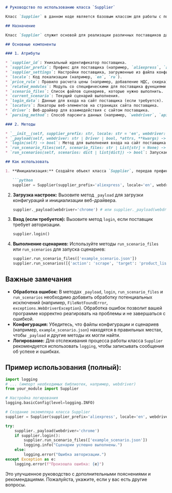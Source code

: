 ```markdown
# Руководство по использованию класса `Supplier`

Класс `Supplier` в данном коде является базовым классом для работы с поставщиками данных. Он предоставляет общие методы и атрибуты, которые могут быть использованы и переопределены для различных поставщиков (например, Amazon, AliExpress, Walmart).

## Назначение

Класс `Supplier` служит основой для реализации различных поставщиков данных, обеспечивая единый интерфейс для взаимодействия с ними. Он абстрагирует общие задачи, такие как авторизация, загрузка настроек и выполнение сценариев, позволяя сосредоточиться на специфике каждого поставщика.

## Основные компоненты

### 1. Атрибуты

* `supplier_id`: Уникальный идентификатор поставщика.
* `supplier_prefix`: Префикс для поставщика (например, `aliexpress`, `amazon`).
* `supplier_settings`: Настройки поставщика, загруженные из файла конфигурации.
* `locale`: Код локализации (например, `en`, `ru`).
* `price_rule`: Правило расчета цены (например, добавление НДС, скидка).
* `related_modules`: Модуль со специфическими для поставщика функциями.
* `scenario_files`: Список файлов сценариев, которые нужно выполнить.
* `current_scenario`: Текущий сценарий выполнения.
* `login_data`: Данные для входа на сайт поставщика (если требуется).
* `locators`: Локаторы веб-элементов на страницах сайта поставщика.
* `driver`: Веб-драйвер для взаимодействия с сайтом поставщика.
* `parsing_method`: Способ парсинга данных (например, `webdriver`, `api`, `xls`, `csv`).

### 2. Методы

* `__init__(self, supplier_prefix: str, locale: str = 'en', webdriver: str | Driver | bool = 'default', *attrs, **kwargs)`: Конструктор класса, инициализирующий атрибуты на основе префикса поставщика и других параметров.  Обратите внимание на аргумент `webdriver`, который может быть строкой (имя драйвера) или объектом класса `webdriver`.
* `_payload(self, webdriver: str | Driver | bool, *attrs, **kwargs) -> bool`: Загружает настройки поставщика, конфигурационные файлы и инициализирует веб-драйвер.  Возвращает `True` при успешной инициализации, `False` - при ошибке.
* `login(self) -> bool`: Метод для выполнения входа на сайт поставщика (если требуется). Возвращает `True` при успешном входе, `False` - при ошибке.
* `run_scenario_files(self, scenario_files: str | List[str] = None) -> bool`: Запускает выполнение сценариев, определённых в переданных файлах.
* `run_scenarios(self, scenarios: dict | list[dict]) -> bool`: Запускает один или несколько сценариев, указанных в словаре/списке словарей.

## Как использовать

1. **Инициализация:** Создайте объект класса `Supplier`, передав префикс поставщика, локаль и, желательно, имя веб-драйвера:

   ```python
   supplier = Supplier(supplier_prefix='aliexpress', locale='en', webdriver='chrome')
   ```

2. **Загрузка настроек:** Вызовите метод `_payload` для загрузки конфигураций и инициализации веб-драйвера.

   ```python
   supplier._payload(webdriver='chrome') # или supplier._payload(webdriver=webdriver_object)
   ```

3. **Вход (если требуется):** Вызовите метод `login`, если поставщик требует авторизации.

   ```python
   supplier.login()
   ```

4. **Выполнение сценариев:** Используйте методы `run_scenario_files` или `run_scenarios` для запуска сценариев:

   ```python
   supplier.run_scenario_files(['example_scenario.json'])
   supplier.run_scenarios([{'action': 'scrape', 'target': 'product_list'}])
   ```

## Важные замечания

*  **Обработка ошибок:**  В методах `_payload`, `login`, `run_scenario_files` и `run_scenarios` необходимо добавить обработку потенциальных исключений (например, `FileNotFoundError`, `exceptions.WebDriverException`).  Обработка ошибок позволит вашей программе корректно реагировать на проблемы и не завершаться с ошибкой.
* **Конфигурация:**  Убедитесь, что файлы конфигурации и сценариев (например, `example_scenario.json`) находятся в правильных местах, чтобы `_payload` и другие методы их могли найти.
* **Логирование:**  Для отслеживания процесса работы класса `Supplier` рекомендуется использовать `logging`, чтобы записывать сообщения об успехе и ошибках.

## Пример использования (полный):

```python
import logging
# ... (импорт необходимых библиотек, например, webdriver)
from your_module import Supplier

# Настройка логирования
logging.basicConfig(level=logging.INFO)

# Создание экземпляра класса Supplier
supplier = Supplier(supplier_prefix='aliexpress', locale='en', webdriver='chrome')

try:
    supplier._payload(webdriver='chrome')
    if supplier.login():
        supplier.run_scenario_files(['example_scenario.json'])
        logging.info("Сценарии успешно выполнены.")
    else:
        logging.error("Ошибка авторизации.")
except Exception as e:
    logging.error(f"Произошла ошибка: {e}")

```


Это улучшенное руководство с дополнительными пояснениями и рекомендациями.  Пожалуйста, укажите, если у вас есть другие вопросы.